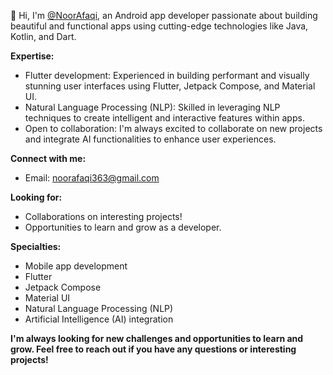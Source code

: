 👋 Hi, I'm [@NoorAfaqi](https://github.com/NoorAfaqi), an Android app developer passionate about building beautiful and functional apps using cutting-edge technologies like Java, Kotlin, and Dart.

**Expertise:**

* Flutter development: Experienced in building performant and visually stunning user interfaces using Flutter, Jetpack Compose, and Material UI.
* Natural Language Processing (NLP): Skilled in leveraging NLP techniques to create intelligent and interactive features within apps.
* Open to collaboration: I'm always excited to collaborate on new projects and integrate AI functionalities to enhance user experiences.

**Connect with me:**

* Email: noorafaqi363@gmail.com

**Looking for:**

* Collaborations on interesting projects!
* Opportunities to learn and grow as a developer.

**Specialties:**

* Mobile app development
* Flutter
* Jetpack Compose
* Material UI
* Natural Language Processing (NLP)
* Artificial Intelligence (AI) integration

**I'm always looking for new challenges and opportunities to learn and grow. Feel free to reach out if you have any questions or interesting projects!**

<!---
NoorAfaqi/NoorAfaqi is a ✨ special ✨ repository because its `README.md` (this file) appears on your GitHub profile.
You can click the Preview link to take a look at your changes.
--->
